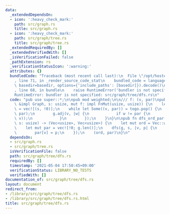 ```yaml
---
data:
  _extendedDependsOn:
  - icon: ':heavy_check_mark:'
    path: src/graph.rs
    title: src/graph.rs
  - icon: ':heavy_check_mark:'
    path: src/graph/tree.rs
    title: src/graph/tree.rs
  _extendedRequiredBy: []
  _extendedVerifiedWith: []
  _isVerificationFailed: false
  _pathExtension: rs
  _verificationStatusIcon: ':warning:'
  attributes: {}
  bundledCode: "Traceback (most recent call last):\n  File \"/opt/hostedtoolcache/Python/3.9.5/x64/lib/python3.9/site-packages/onlinejudge_verify/documentation/build.py\"\
    , line 71, in _render_source_code_stat\n    bundled_code = language.bundle(stat.path,\
    \ basedir=basedir, options={'include_paths': [basedir]}).decode()\n  File \"/opt/hostedtoolcache/Python/3.9.5/x64/lib/python3.9/site-packages/onlinejudge_verify/languages/user_defined.py\"\
    , line 68, in bundle\n    raise RuntimeError('bundler is not specified: {}'.format(path.as_posix()))\n\
    RuntimeError: bundler is not specified: src/graph/tree/dfs.rs\n"
  code: "pub use super::*;\n\npub mod weighted;\n\n/// f: (v, par)\npub fn dfs(g:\
    \ &impl Graph, s: usize, mut f: impl FnMut(usize, usize)) {\n    let mut togo\
    \ = vec![(s, !0)];\n    while let Some((v, par)) = togo.pop() {\n        f(v,\
    \ par);\n        g.adj(v, |w| {\n            if w != par {\n                togo.push((w,\
    \ v));\n            }\n        });\n    }\n}\n\npub fn dfs_ord_par(g: &impl Graph,\
    \ s: usize) -> (Vec<usize>, Vec<usize>) {\n    let mut ord = Vec::with_capacity(g.len());\n\
    \    let mut par = vec![!0; g.len()];\n    dfs(g, s, |v, p| {\n        ord.push(v);\n\
    \        par[v] = p;\n    });\n    (ord, par)\n}\n"
  dependsOn:
  - src/graph.rs
  - src/graph/tree.rs
  isVerificationFile: false
  path: src/graph/tree/dfs.rs
  requiredBy: []
  timestamp: '2021-05-04 17:50:45+09:00'
  verificationStatus: LIBRARY_NO_TESTS
  verifiedWith: []
documentation_of: src/graph/tree/dfs.rs
layout: document
redirect_from:
- /library/src/graph/tree/dfs.rs
- /library/src/graph/tree/dfs.rs.html
title: src/graph/tree/dfs.rs
---
```

